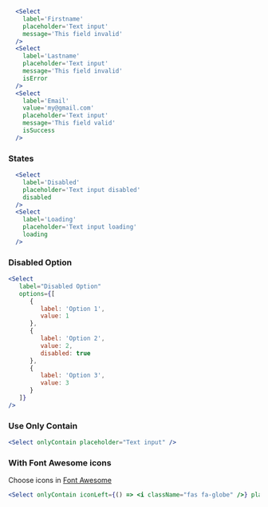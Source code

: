 ```jsx
  <Select
    label='Firstname'
    placeholder='Text input'
    message='This field invalid'
  />
  <Select
    label='Lastname'
    placeholder='Text input'
    message='This field invalid'
    isError
  />
  <Select
    label='Email'
    value='my@gmail.com'
    placeholder='Text input'
    message='This field valid'
    isSuccess
  />
```

### States

```jsx
  <Select
    label='Disabled'
    placeholder='Text input disabled'
    disabled
  />
  <Select
    label='Loading'
    placeholder='Text input loading'
    loading
  />
```

### Disabled Option

```jsx
<Select
   label="Disabled Option"
   options={[
      {
         label: 'Option 1',
         value: 1
      },
      {
         label: 'Option 2',
         value: 2,
         disabled: true
      },
      {
         label: 'Option 3',
         value: 3
      }
   ]}
/>
```

### Use Only Contain

```jsx
<Select onlyContain placeholder="Text input" />
```

### With Font Awesome icons

Choose icons in [Font Awesome](https://fontawesome.com/icons)

```jsx
<Select onlyContain iconLeft={() => <i className="fas fa-globe" />} placeholder="Text input" />
```

